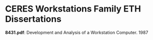 # CERES Workstations Family ETH Dissertations

**8431.pdf**: Development and Analysis of a Workstation Computer. 1987 
